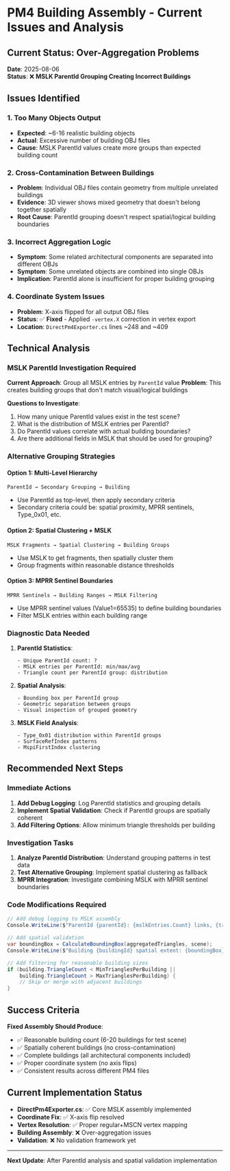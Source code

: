 # PM4 Building Assembly - Current Issues and Analysis

## Current Status: Over-Aggregation Problems

**Date**: 2025-08-06  
**Status**: ❌ **MSLK ParentId Grouping Creating Incorrect Buildings**

## Issues Identified

### 1. Too Many Objects Output
- **Expected**: ~6-16 realistic building objects
- **Actual**: Excessive number of building OBJ files
- **Cause**: MSLK ParentId values create more groups than expected building count

### 2. Cross-Contamination Between Buildings  
- **Problem**: Individual OBJ files contain geometry from multiple unrelated buildings
- **Evidence**: 3D viewer shows mixed geometry that doesn't belong together spatially
- **Root Cause**: ParentId grouping doesn't respect spatial/logical building boundaries

### 3. Incorrect Aggregation Logic
- **Symptom**: Some related architectural components are separated into different OBJs
- **Symptom**: Some unrelated objects are combined into single OBJs  
- **Implication**: ParentId alone is insufficient for proper building grouping

### 4. Coordinate System Issues
- **Problem**: X-axis flipped for all output OBJ files
- **Status**: ✅ **Fixed** - Applied `-vertex.X` correction in vertex export
- **Location**: `DirectPm4Exporter.cs` lines ~248 and ~409

## Technical Analysis

### MSLK ParentId Investigation Required
**Current Approach**: Group all MSLK entries by `ParentId` value
**Problem**: This creates building groups that don't match visual/logical buildings

**Questions to Investigate**:
1. How many unique ParentId values exist in the test scene?
2. What is the distribution of MSLK entries per ParentId?
3. Do ParentId values correlate with actual building boundaries?
4. Are there additional fields in MSLK that should be used for grouping?

### Alternative Grouping Strategies

#### Option 1: Multi-Level Hierarchy
```
ParentId → Secondary Grouping → Building
```
- Use ParentId as top-level, then apply secondary criteria
- Secondary criteria could be: spatial proximity, MPRR sentinels, Type_0x01, etc.

#### Option 2: Spatial Clustering + MSLK
```
MSLK Fragments → Spatial Clustering → Building Groups
```
- Use MSLK to get fragments, then spatially cluster them
- Group fragments within reasonable distance thresholds

#### Option 3: MPRR Sentinel Boundaries
```
MPRR Sentinels → Building Ranges → MSLK Filtering
```
- Use MPRR sentinel values (Value1=65535) to define building boundaries  
- Filter MSLK entries within each building range

### Diagnostic Data Needed

1. **ParentId Statistics**:
   ```
   - Unique ParentId count: ?
   - MSLK entries per ParentId: min/max/avg
   - Triangle count per ParentId group: distribution
   ```

2. **Spatial Analysis**:
   ```
   - Bounding box per ParentId group
   - Geometric separation between groups  
   - Visual inspection of grouped geometry
   ```

3. **MSLK Field Analysis**:
   ```
   - Type_0x01 distribution within ParentId groups
   - SurfaceRefIndex patterns
   - MspiFirstIndex clustering
   ```

## Recommended Next Steps

### Immediate Actions
1. **Add Debug Logging**: Log ParentId statistics and grouping details
2. **Implement Spatial Validation**: Check if ParentId groups are spatially coherent
3. **Add Filtering Options**: Allow minimum triangle thresholds per building

### Investigation Tasks  
1. **Analyze ParentId Distribution**: Understand grouping patterns in test data
2. **Test Alternative Grouping**: Implement spatial clustering as fallback
3. **MPRR Integration**: Investigate combining MSLK with MPRR sentinel boundaries

### Code Modifications Required
```csharp
// Add debug logging to MSLK assembly
Console.WriteLine($"ParentId {parentId}: {mslkEntries.Count} links, {triangleCount} triangles");

// Add spatial validation  
var boundingBox = CalculateBoundingBox(aggregatedTriangles, scene);
Console.WriteLine($"Building {buildingId} spatial extent: {boundingBox}");

// Add filtering for reasonable building sizes
if (building.TriangleCount < MinTrianglesPerBuilding || 
    building.TriangleCount > MaxTrianglesPerBuilding) {
    // Skip or merge with adjacent buildings
}
```

## Success Criteria

**Fixed Assembly Should Produce**:
- ✅ Reasonable building count (6-20 buildings for test scene)
- ✅ Spatially coherent buildings (no cross-contamination)  
- ✅ Complete buildings (all architectural components included)
- ✅ Proper coordinate system (no axis flips)
- ✅ Consistent results across different PM4 files

## Current Implementation Status

- **DirectPm4Exporter.cs**: ✅ Core MSLK assembly implemented
- **Coordinate Fix**: ✅ X-axis flip resolved  
- **Vertex Resolution**: ✅ Proper regular+MSCN vertex mapping
- **Building Assembly**: ❌ Over-aggregation issues
- **Validation**: ❌ No validation framework yet

---

**Next Update**: After ParentId analysis and spatial validation implementation
